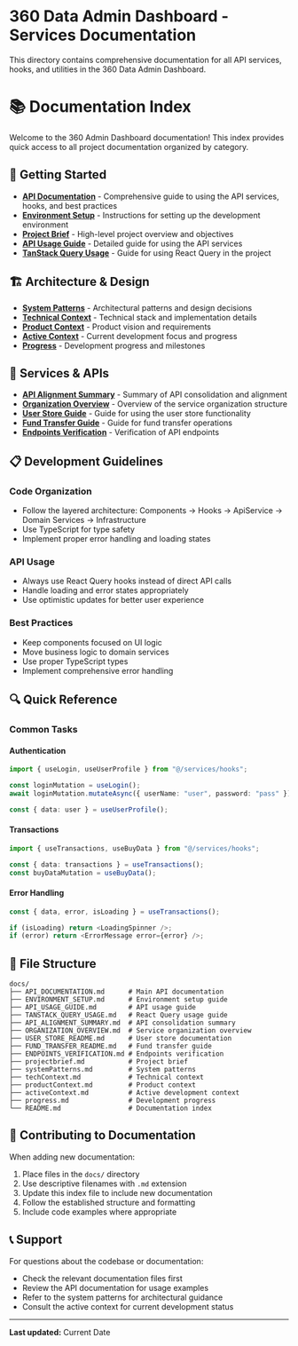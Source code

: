 # 360 Data Admin Dashboard - Services Documentation

This directory contains comprehensive documentation for all API services, hooks, and utilities in the 360 Data Admin Dashboard.

# 📚 Documentation Index

Welcome to the 360 Admin Dashboard documentation! This index provides quick access to all project documentation organized by category.

## 🚀 Getting Started

- **[API Documentation](./API_DOCUMENTATION.md)** - Comprehensive guide to using the API services, hooks, and best practices
- **[Environment Setup](./ENVIRONMENT_SETUP.md)** - Instructions for setting up the development environment
- **[Project Brief](./projectbrief.md)** - High-level project overview and objectives
- **[API Usage Guide](./API_USAGE_GUIDE.md)** - Detailed guide for using the API services
- **[TanStack Query Usage](./TANSTACK_QUERY_USAGE.md)** - Guide for using React Query in the project

## 🏗️ Architecture & Design

- **[System Patterns](./systemPatterns.md)** - Architectural patterns and design decisions
- **[Technical Context](./techContext.md)** - Technical stack and implementation details
- **[Product Context](./productContext.md)** - Product vision and requirements
- **[Active Context](./activeContext.md)** - Current development focus and progress
- **[Progress](./progress.md)** - Development progress and milestones

## 🔧 Services & APIs

- **[API Alignment Summary](./API_ALIGNMENT_SUMMARY.md)** - Summary of API consolidation and alignment
- **[Organization Overview](./ORGANIZATION_OVERVIEW.md)** - Overview of the service organization structure
- **[User Store Guide](./USER_STORE_README.md)** - Guide for using the user store functionality
- **[Fund Transfer Guide](./FUND_TRANSFER_README.md)** - Guide for fund transfer operations
- **[Endpoints Verification](./ENDPOINTS_VERIFICATION.md)** - Verification of API endpoints

## 📋 Development Guidelines

### Code Organization

- Follow the layered architecture: Components → Hooks → ApiService → Domain Services → Infrastructure
- Use TypeScript for type safety
- Implement proper error handling and loading states

### API Usage

- Always use React Query hooks instead of direct API calls
- Handle loading and error states appropriately
- Use optimistic updates for better user experience

### Best Practices

- Keep components focused on UI logic
- Move business logic to domain services
- Use proper TypeScript types
- Implement comprehensive error handling

## 🔍 Quick Reference

### Common Tasks

#### Authentication

```typescript
import { useLogin, useUserProfile } from "@/services/hooks";

const loginMutation = useLogin();
await loginMutation.mutateAsync({ userName: "user", password: "pass" });

const { data: user } = useUserProfile();
```

#### Transactions

```typescript
import { useTransactions, useBuyData } from "@/services/hooks";

const { data: transactions } = useTransactions();
const buyDataMutation = useBuyData();
```

#### Error Handling

```typescript
const { data, error, isLoading } = useTransactions();

if (isLoading) return <LoadingSpinner />;
if (error) return <ErrorMessage error={error} />;
```

## 📂 File Structure

```text
docs/
├── API_DOCUMENTATION.md      # Main API documentation
├── ENVIRONMENT_SETUP.md      # Environment setup guide
├── API_USAGE_GUIDE.md        # API usage guide
├── TANSTACK_QUERY_USAGE.md   # React Query usage guide
├── API_ALIGNMENT_SUMMARY.md  # API consolidation summary
├── ORGANIZATION_OVERVIEW.md  # Service organization overview
├── USER_STORE_README.md      # User store documentation
├── FUND_TRANSFER_README.md   # Fund transfer guide
├── ENDPOINTS_VERIFICATION.md # Endpoints verification
├── projectbrief.md           # Project brief
├── systemPatterns.md         # System patterns
├── techContext.md            # Technical context
├── productContext.md         # Product context
├── activeContext.md          # Active development context
├── progress.md               # Development progress
└── README.md                 # Documentation index
```

## 🤝 Contributing to Documentation

When adding new documentation:

1. Place files in the `docs/` directory
2. Use descriptive filenames with `.md` extension
3. Update this index file to include new documentation
4. Follow the established structure and formatting
5. Include code examples where appropriate

## 📞 Support

For questions about the codebase or documentation:

- Check the relevant documentation files first
- Review the API documentation for usage examples
- Refer to the system patterns for architectural guidance
- Consult the active context for current development status

---

**Last updated:** Current Date
